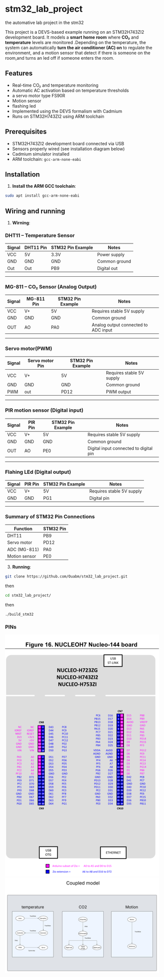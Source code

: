 # stm32_lab_project
the automative lab project in the stm32

This project is a DEVS-based example running on an STM32H743ZI2 development board. It models a **smart home room** where **CO₂** and **temperature** levels are monitored .Depending on the temperature, the system can automatically **turn the air conditioner (AC) on** to regulate the environment, and a motion sensor that detect if there is someone on the room,and turns an led off if someone enters the room.

## Features

- Real-time CO₂ and temperature monitoring
- Automatic AC activation based on temperature thresholds
- a servo motor type FS90R
- Motion sensor
- flashing led 
- Implemented using the DEVS formalism with Cadmium
- Runs on STM32H743ZI2 using ARM toolchain

## Prerequisites

- STM32H743ZI2 development board connected via USB
- Sensors properly wired (see installation diagram below)
- Cadmium simulator installed
- ARM toolchain: `gcc-arm-none-eabi`

## Installation

1. **Install the ARM GCC toolchain**:

```bash
sudo apt install gcc-arm-none-eabi
```
## Wiring and running 
1. **Wirning**:
### DHT11 – Temperature Sensor

| Signal | DHT11  Pin | STM32 Pin Example | Notes                        |
|--------|------------|-------------------|------------------------------|
| VCC    | 5V         | 3.3V              | Power supply                 |
| GND    | GND        | GND               | Common ground                |
| Out    | Out        | PB9               | Digital out                  |

---

### MG-811 – CO₂ Sensor (Analog Output)

| Signal | MG-811 Pin | STM32 Pin Example | Notes                                 |
|--------|------------|-------------------|---------------------------------------|
| VCC    | V+         | 5V                | Requires stable 5V supply             |
| GND    | GND        | GND               | Common ground                         |
| OUT    | AO         | PA0               | Analog output connected to ADC input  |

---

### Servo motor(PWM)

| Signal | Servo motor Pin | STM32 Pin Example | Notes                                 |
|--------|-----------------|-------------------|---------------------------------------|
| VCC    | V+              | 5V                | Requires stable 5V supply             |
| GND    | GND             | GND               | Common ground                         |
| PWM    | out             | PD12              | PWM output                            |

---
### PIR motion sensor (Digital input)

| Signal | PIR Pin    | STM32 Pin Example | Notes                                   |
|--------|------------|-------------------|-----------------------------------------|
| VCC    | V+         | 5V                | Requires stable 5V supply               |
| GND    | GND        | GND               | Common ground                           |
| OUT    | AO         | PE0               | Digital input connected to digital pin  |

---
### Flahing LEd (Digital output)

| Signal | PIR Pin    | STM32 Pin Example | Notes                                   |
|--------|------------|-------------------|-----------------------------------------|
| VCC    | V+         | 5V                | Requires stable 5V supply               |
| GND    | GND        | PG1               | Digital pin                             |

---

### Summary of STM32 Pin Connections

| Function         | STM32 Pin |
|------------------|-----------|
| DHT11            | PB9       |
| Servo motor      | PD12      |
| ADC (MG-811)     | PA0       |
| Motion sensor    | PE0       |



3. **Running**:

```bash
git clone https://github.com/Ouabm/stm32_lab_project.git
```
  then
```bash
cd stm32_lab_project/
```
  then
```bash
./build_stm32
```
### PINs
![Aperçu](assets/pins.png)
![Aperçu](assets/img.jpeg)
